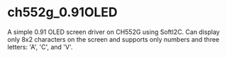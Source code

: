 # ch552g_0.91OLED
A simple 0.91 OLED screen driver on CH552G using SoftI2C.
Can display only 8x2 characters on the screen and supports only numbers and three letters: 'A', 'C', and 'V'.
